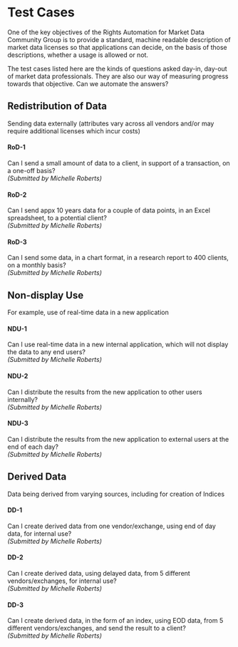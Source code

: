 # Test Cases
One of the key objectives of the Rights Automation for Market Data Community Group is to provide a standard, machine readable description of market data licenses so that applications can decide, on the basis of those descriptions, whether a usage is allowed or not.

The test cases listed here are the kinds of questions asked day-in, day-out of market data professionals. They are also our way of measuring progress towards that objective. Can we automate the answers?

## Redistribution of Data
Sending data externally (attributes vary across all vendors and/or may require additional licenses which incur costs)

#### RoD-1
Can I send a small amount of data to a client, in support of a transaction, on a one-off basis?<br>
*(Submitted by Michelle Roberts)*

#### RoD-2
Can I send appx 10 years data for a couple of data points, in an Excel spreadsheet, to a potential client?<br>
*(Submitted by Michelle Roberts)*

#### RoD-3
Can I send some data, in a chart format, in a research report to 400 clients, on a monthly basis?<br>
*(Submitted by Michelle Roberts)*

## Non-display Use
For example, use of real-time data in a new application

#### NDU-1
Can I use real-time data in a new internal application, which will not display the data to any end users?<br>
*(Submitted by Michelle Roberts)*

#### NDU-2
Can I distribute the results from the new application to other users internally?
<br>*(Submitted by Michelle Roberts)*

#### NDU-3
Can I distribute the results from the new application to external users at the end of each day?<br>
*(Submitted by Michelle Roberts)*

## Derived Data
Data being derived from varying sources, including for creation of Indices

#### DD-1
Can I create derived data from one vendor/exchange, using end of day data, for internal use?
<br>*(Submitted by Michelle Roberts)*

#### DD-2
Can I create derived data, using delayed data, from 5 different vendors/exchanges, for internal use?<br>
*(Submitted by Michelle Roberts)*

#### DD-3
Can I create derived data, in the form of an index, using EOD data, from 5 different vendors/exchanges, and send the result to a client?<br>
*(Submitted by Michelle Roberts)*
